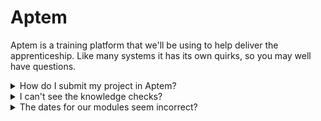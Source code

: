 # Aptem

Aptem is a training platform that we'll be using to help deliver the apprenticeship. Like many systems it has its own quirks, so you may well have questions.

<details><summary>How do I submit my project in Aptem?</summary>

[Watch our video](https://nextcloud.softwire.com/index.php/s/BNW5PbfQxA3cgfP) for a guide to submitting the project exercise within Aptem.
</details>

<details><summary>I can't see the knowledge checks?</summary>

If you're trying to open the knowledge checks and just seeing a blank screen, then you can:
* Try switching to an alternative browser, and see if that helps.
* Try leaving your browser tab open for several minutes - for some learners the Knowledge Checks are particularly slow to load.
If you still can't see any progress after 5 minutes then please reach out to us and we'll try to help.
</details>

<details><summary>The dates for our modules seem incorrect?</summary>

Unfortunately Aptem isn't very flexible once modules have been established, and tends to drift out of date, so don't worry if the module timings don't seem correct. If you're unsure of any timings, or think that those displayed in Aptem are causing problems then please get in touch with us.
</details>
